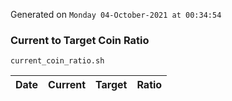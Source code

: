 Generated on `Monday 04-October-2021 at 00:34:54`

### Current to Target Coin Ratio
`current_coin_ratio.sh`

Date|Current|Target|Ratio
---|---|---|---
